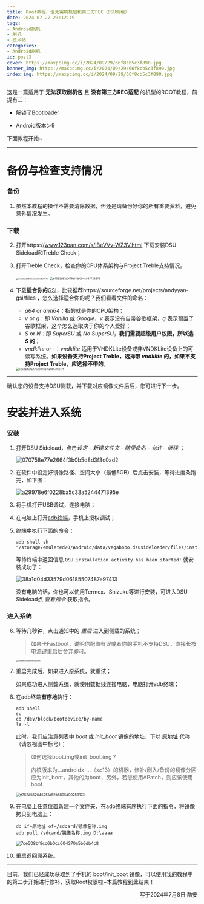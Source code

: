 ```yaml
---
title: Root教程，但无需刷机包和第三方REC（DSU侧载）
date: 2024-07-27 23:12:19
tags:
- Android搞机
- 刷机
- 技术帖
categories:
- Android刷机
id: post3
cover: https://maxpcimg.cc/i/2024/09/29/66f8cb5c3f890.jpg
banner_img: https://maxpcimg.cc/i/2024/09/29/66f8cb5c3f890.jpg
index_img: https://maxpcimg.cc/i/2024/09/29/66f8cb5c3f890.jpg
---
```


这是一篇适用于 **无法获取刷机包** 且 **没有第三方REC适配** 的机型的ROOT教程，前提有二：

- 解锁了Bootloader

- Android版本＞9

下面教程开始~



------

# 备份与检查支持情况

### 备份

1. 虽然本教程的操作不需要清除数据，但还是请备份好你的所有重要资料，避免意外情况发生。

### 下载

2. 打开https://www.123pan.com/s/iBeVVv-WZ3V.html 下载安装DSU Sideload和Treble Check；

3. 打开Treble Check，检查你的CPU体系架构与Project Treble支持情况。

   <img src="https://img.picgo.net/2024/07/27/dc70a92ab1db72ab8a1313cf52744511f14510d93ac98d5.jpg" alt="dc70a92ab1db72ab8a1313cf5274451" style="zoom: 33%;" />

   <img src="https://img.picgo.net/2024/07/27/a4965c67c3f79af31b0b4c887726878a046ce43d6a17016.jpg" alt="a4965c67c3f79af31b0b4c887726878" style="zoom: 50%;" />

4. 下载**适合你的**[GSI](https://developer.android.google.cn/topic/generic-system-image?hl=zh-cn)，比较推荐https://sourceforge.net/projects/andyyan-gsi/files ，怎么选择适合你的呢？我们看看文件的命名：
   - *a64* or *arm64*：指的就是你的CPU架构；
   - *v* or *g*：即 *Vanilla* 或 *Google*，*v* 表示没有自带谷歌框架，*g* 表示预置了谷歌框架，这个怎么选取决于你的个人爱好；
   - *S* or *N*：即 *SuperSU* 或 *No SuperSU*，**我们需要超级用户权限，所以选 *S* 的**；
   - *vndklite* or *-*：*vndklite* 适用于VNDKLite设备或非VNDKLite设备上的可读写系统。**如果设备支持Project Treble，选择带 *vndklite* 的，如果不支持Project Treble，应选择不带的**。

   <img src="https://img.picgo.net/2024/07/28/cee3b5cfa2752b07a61125b57fcc17fb8ff0309142aa984.jpg" alt="cee3b5cfa2752b07a61125b57fcc17f" style="zoom: 50%;" />

------

确认您的设备支持DSU侧载，并下载对应镜像文件后后，您可进行下一步。

# 安装并进入系统

### 安装

1. 打开DSU Sideload，点击*设定 - 新建文件夹 - 随便命名 - 允许 - 继续* ；

   ![070758e77e2664f3b0b5d8d3f3c0ad2](https://img.picgo.net/2024/07/28/070758e77e2664f3b0b5d8d3f3c0ad2ee054a610aa13972.jpg)

2. 在软件中设定好镜像路径、空间大小（最低5GB）后点击安装，等待进度条跑完，如下图：

   ![a29978e6f0228ba5c33a5244471395e](https://img.picgo.net/2024/07/27/a29978e6f0228ba5c33a5244471395ecb10bfa955063c9b.jpg)

3. 将手机打开USB调试，连接电脑；
4. 在电脑上打开[adb终端](https://mrzzoxo.lanzoue.com/b02plghuh)，手机上授权调试；
5. 终端中执行下面的命令：

    ```shell
    adb shell sh "/storage/emulated/0/Android/data/vegabobo.dsusideloader/files/install"
    ```
    等待终端中返回信息 `DSU installation activity has been started!` 就安装成功了：
    
    ![38a1d04d33579d06185507487e97413](https://img.picgo.net/2024/07/28/38a1d04d33579d06185507487e97413bf0af4f7ec389e91.jpg)

    没有电脑的话，你也可以使用Termex、Shizuku等进行安装，可进入DSU Sideload点 *查看指令* 获取指令。
    
### 进入系统

6. 等待几秒钟，点击通知中的 *重启* 进入到侧载的系统；

   > 如果卡Fastboot，说明你配置有误或者你的手机不支持DSU，直接长按电源键重启后舍弃即可。

   <img src="https://img.picgo.net/2024/07/28/1e6d8938c1e5a59456f1974a42f1570e717b5b3c3a14109.jpg" alt="1e6d8938c1e5a59456f1974a42f1570" style="zoom:25%;" />

7. 重启完成后，如果进入原系统，就重试；

   如果成功进入侧载系统，就使用数据线连接电脑，电脑打开adb终端；

8. 在adb终端**有序地**执行：

   ```shell
   adb shell
   su
   cd /dev/block/bootdevice/by-name
   ls -l
   ```
   此时，我们应注意列表中 *boot* 或 *init_boot* 镜像的地址，下以 <u>原地址</u> 代称（请忽视图中标号）；

   > 如何选择boot.img或init_boot.img？
   >
   > 内核版本为...androidx-...（x≥13）的机器，修补/刷入/备份的镜像分区应为init_boot，其他的为boot，另外，若您使用APatch，则应该使用boot.

   <img src="https://img.picgo.net/2024/07/28/e752a652645251a82a6805a0025317317f897f3a023eb9c.jpg" alt="e752a652645251a82a6805a00253173" style="zoom: 67%;" />

9. 在电脑上任意位置新建一个文件夹，在adb终端有序执行下面的指令，将镜像拷贝到电脑上：

   ```shell
   dd if=原地址 of=/sdcard/镜像名称.img
   adb pull /sdcard/镜像名称.img D:\aaaa
   ```

   <img src="https://img.picgo.net/2024/07/28/7ce508bf9cc6b0cc604370a5b6db4c8f73e14cfe22c5266.jpg" alt="7ce508bf9cc6b0cc604370a5b6db4c8" style="zoom: 80%;" />

10. 重启返回原系统。

------

目前，我们已经成功获取到了手机的 boot/init_boot 镜像，可以使用[我的教程](https://www.coolapk.com/feed/57221213?shareKey=ODgyYzI3Y2VmZWExNjY4YTg3ZmM~&shareUid=18214705&shareFrom=com.coolapk.market_14.2.3)中的第二步开始进行修补，获取Root权限啦~本篇教程到此结束！

<p align=right>写于2024年7月8日·酷安</p>
